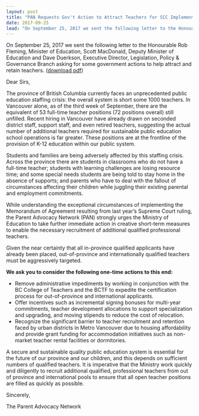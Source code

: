 ```yaml
---
layout: post
title: "PAN Requests Gov't Action to Attract Teachers for SCC Implementation"
date: 2017-09-25
lead: "On September 25, 2017 we sent the following letter to the Honourable Rob Fleming, Minister of Education, Scott MacDonald, Deputy Minister of Education and Dave Duerkson, Executive Director, Legislation, Policy & Governance Branch asking for some government actions to help attract and retain teachers."
---
```


On September 25, 2017 we sent the following letter to the Honourable Rob Fleming, Minister of Education, Scott MacDonald, Deputy Minister of Education and Dave Duerkson, Executive Director, Legislation, Policy & Governance Branch asking for some government actions to help attract and retain teachers. ([download pdf](/downloads/170925_pan_statement_to_govt_re_scc_implementation.pdf))
 
Dear Sirs,

The province of British Columbia currently faces an unprecedented public education staffing crisis: the overall system is short some 1000 teachers. In Vancouver alone, as of the third week of September, there are the equivalent of 53 full-time teacher positions (72 positions overall) still unfilled. Recent hiring in Vancouver have already drawn on seconded district staff, support staff, and even retired teachers, suggesting the actual number of additional teachers required for sustainable public education school operations is far greater. These positions are at the frontline of the provision of K-12 education within our public system.

Students and families are being adversely affected by this staffing crisis. Across the province there are students in classrooms who do not have a full-time teacher; students with learning challenges are losing resource time; and some special needs students are being told to stay home in the absence of supports; and parents who have to deal with the fallout of circumstances affecting their children while juggling their existing parental and employment commitments.

While understanding the exceptional circumstances of implementing the Memorandum of Agreement resulting from last year’s Supreme Court ruling, the Parent Advocacy Network (PAN) strongly urges the Ministry of Education to take further immediate action in creative short-term measures to enable the necessary recruitment of additional qualified professional teachers.

Given the near certainty that all in-province qualified applicants have already been placed, out-of-province and internationally qualified teachers must be aggressively targeted. 

**We ask you to consider the following one-time actions to this end:**
* Remove administrative impediments by working in conjunction with the BC College of Teachers and the BCTF to expedite the certification process for out-of-province and international applicants.
* Offer incentives such as incremental signing bonuses for multi-year commitments, teacher development allocations to support specialization and upgrading, and moving stipends to reduce the cost of relocation.
* Recognize the significant barrier to teacher recruitment and retention faced by urban districts in Metro Vancouver due to housing affordability and provide grant funding for accommodation initiatives such as non-market teacher rental facilities or dormitories.

A secure and sustainable quality public education system is essential for the future of our province and our children, and this depends on sufficient numbers of qualified teachers. It is imperative that the Ministry work quickly and diligently to recruit additional qualified, professional teachers from out of province and international pools to ensure that all open teacher positions are filled as quickly as possible.
 
Sincerely,
 
The Parent Advocacy Network